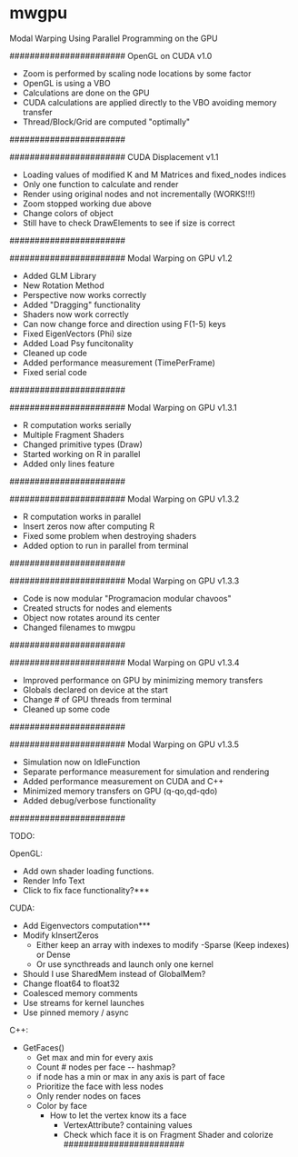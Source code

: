 mwgpu
=====

Modal Warping Using Parallel Programming on the GPU

#######################
OpenGL on CUDA v1.0

- Zoom is performed by scaling node locations by some factor
- OpenGL is using a VBO
- Calculations are done on the GPU
- CUDA calculations are applied directly to the VBO avoiding memory transfer
- Thread/Block/Grid are computed "optimally" 

#######################


#######################
CUDA Displacement v1.1

- Loading values of modified K and M Matrices and fixed_nodes indices
- Only one function to calculate and render
- Render using original nodes and not incrementally (WORKS!!!)
- Zoom stopped working due above
- Change colors of object
- Still have to check DrawElements to see if size is correct


#######################

#######################
Modal Warping on GPU v1.2

- Added GLM Library
- New Rotation Method
- Perspective now works correctly
- Added "Dragging" functionality
- Shaders now work correctly
- Can now change force and direction using F(1-5) keys
- Fixed EigenVectors (Phi) size
- Added Load Psy funcitonality
- Cleaned up code
- Added performance measurement (TimePerFrame)
- Fixed serial code

#######################

#######################
Modal Warping on GPU v1.3.1
- R computation works serially
- Multiple Fragment Shaders
- Changed primitive types (Draw)
- Started working on R in parallel
- Added only lines feature

#######################

#######################
Modal Warping on GPU v1.3.2
- R computation works in parallel
- Insert zeros now after computing R
- Fixed some problem when destroying shaders
- Added option to run in parallel from terminal

#######################


#######################
Modal Warping on GPU v1.3.3
- Code is now modular "Programacion modular chavoos"
- Created structs for nodes and elements
- Object now rotates around its center
- Changed filenames to mwgpu

#######################

#######################
Modal Warping on GPU v1.3.4
- Improved performance on GPU by minimizing memory transfers
- Globals declared on device at the start
- Change # of GPU threads from terminal
- Cleaned up some code

#######################


#######################
Modal Warping on GPU v1.3.5
- Simulation now on IdleFunction
- Separate performance measurement for simulation and rendering
- Added performance measurement on CUDA and C++
- Minimized memory transfers on GPU (q-qo,qd-qdo)
- Added debug/verbose functionality

#######################

TODO:

OpenGL:
- Add own shader loading functions.
- Render Info Text
- Click to fix face functionality?***

CUDA:
- Add Eigenvectors computation***
- Modify kInsertZeros
  - Either keep an array with indexes to modify
  	-Sparse (Keep indexes) or Dense
  - Or use syncthreads and launch only one kernel
- Should I use SharedMem instead of GlobalMem?
- Change float64 to float32
- Coalesced memory comments
- Use streams for kernel launches
- Use pinned memory / async

C++:
- GetFaces()
  - Get max and min for every axis
  - Count # nodes per face -- hashmap?
  - if node has a min or max in any axis is part of face
  -	Prioritize the face with less nodes
  - Only render nodes on faces
  - Color by face
  	- How to let the vertex know its a face
	  - VertexAttribute? containing values
	  - Check which face it is on Fragment Shader and colorize
########################


